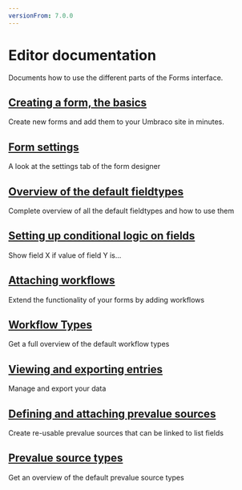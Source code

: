```yaml
---
versionFrom: 7.0.0
---
```


# Editor documentation
Documents how to use the different parts of the Forms interface.

## [Creating a form, the basics](Creating-a-Form/index.md)

Create new forms and add them to your Umbraco site in minutes.

## [Form settings](Creating-a-Form/Form-Settings/index.md)

A look at the settings tab of the form designer

## [Overview of the default fieldtypes](Creating-a-Form/Fieldtypes/index.md)

Complete overview of all the default fieldtypes and how to use them

## [Setting up conditional logic on fields](Creating-a-Form/Conditional-Logic/index.md)

Show field X if value of field Y is...

## [Attaching workflows](Attaching-Workflows/index.md)

Extend the functionality of your forms by adding workflows

## [Workflow Types](Attaching-Workflows/Workflow-Types)

Get a full overview of the default workflow types

## [Viewing and exporting entries](Viewing-and-Exporting-Entries/index.md)

Manage and export your data

## [Defining and attaching prevalue sources](Defining-and-Attaching-Prevaluesources/index.md)

Create re-usable prevalue sources that can be linked to list fields

## [Prevalue source types](Defining-and-Attaching-Prevaluesources/Prevalue-source-types)

Get an overview of the default prevalue source types
